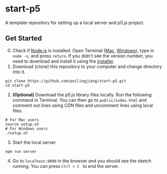 # start-p5

A template repository for setting up a local server and p5.js project.

## Get Started

0. Check if [Node.js](https://nodejs.org/en/) is installed. Open Terminal ([Mac](<https://en.wikipedia.org/wiki/Terminal_(macOS)>), [Windows](https://en.wikipedia.org/wiki/Windows_Terminal)), type in `node -v`, and press `return`. If you didn't see the version number, you need to download and install it using the [installer](https://nodejs.org/en/download/).
1. Download (clone) this repository to your computer and change directory into it.

```shell
git clone https://github.com/peilingjiang/start-p5.git
cd start-p5
```

2. **(Optional)** Download the p5.js library files locally. Run the following command in Terminal. You can then go to `public/index.html` and comment out lines using CDN files and uncomment lines using local files.

```shell
# For Mac users
source setup.sh
# For Windows users
./setup.sh
```

3. Start the local server.

```shell
npm run server
```

4. Go to `localhost:8000` in the browser and you should see the sketch running. You can press `Ctrl + C ` to end the server.
